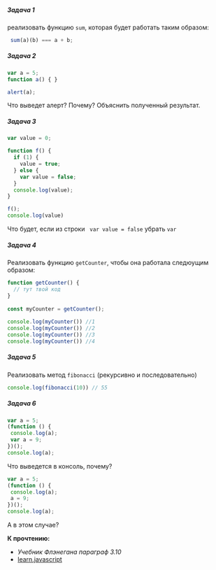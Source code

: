 ##### Задача 1
реализовать функцию ```sum```, которая будет работать таким образом:
```javascript
 sum(a)(b) === a + b;
 ```

##### Задача 2
```javascript
var a = 5;
function a() { }

alert(a);
```
Что выведет алерт? Почему? Объяснить полученный результат.

##### Задача 3
```javascript
var value = 0;

function f() {
  if (1) {
    value = true;
  } else {
    var value = false;
  }
  console.log(value); 
}

f();
console.log(value)
```
Что будет, если из строки ``` var value = false``` убрать ```var```

##### Задача 4
Реализовать функцию ```getCounter```, чтобы она работала следюущим образом: 
```javascript
function getCounter() {
  // тут твой код
}
 
const myCounter = getCounter();
 
console.log(myCounter()) //1
console.log(myCounter()) //2
console.log(myCounter()) //3
console.log(myCounter()) //4
```

##### Задача 5

Реализовать метод ```fibonacci``` (рекурсивно и последовательно)

```javascript
console.log(fibonacci(10)) // 55
```

##### Задача 6
```javascript
var a = 5;
(function () {
 console.log(a);
 var a = 9;
})();
console.log(a);
```
Что выведется в консоль, почему?

```javascript
var a = 5;
(function () {
 console.log(a);
 a = 9;
})();
console.log(a);
```
 
 А в этом случае?
 
 **К прочтению:**
* *Учебник Флэнегана параграф 3.10*
* [learn.javascript](https://learn.javascript.ru/functions-closures)

